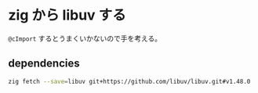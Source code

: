 # zig から libuv する

`@cImport` するとうまくいかないので手を考える。

## dependencies

```sh
zig fetch --save=libuv git+https://github.com/libuv/libuv.git#v1.48.0
```

